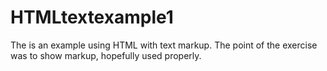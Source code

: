 # HTMLtextexample1
The is an example using HTML with text markup.
The point of the exercise was to show markup, hopefully used properly. <title> Titles, <h1, h2> headers, <p> paragraphs, <em> emphasize, <hr /> break in elemnents, <b> bold, <i> italic, <q> quotes, <abrr> abbriviation.
Story is based on the day I adopted King, my dog.
